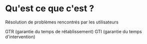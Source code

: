 # Qu'est ce que c'est ? 

Résolution de problèmes rencontrés par les utilisateurs

GTR (garantie du temps de rétablissement)
GTI (garantie du temps d'intervention)




